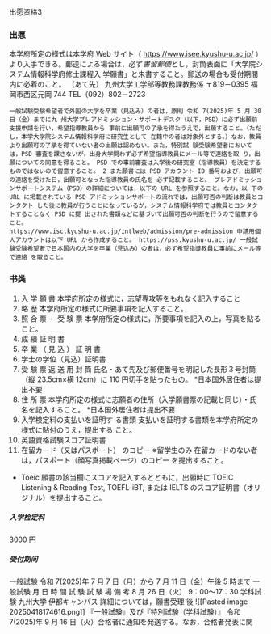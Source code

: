 出愿资格3

### 出愿
本学府所定の様式は本学府 Web サイト（ https://www.isee.kyushu-u.ac.jp/ ） より入手できる。郵送による場合は，必ず*書留郵便*とし，封筒表面に「大学院システム情報科学府修士課程入 学願書」と朱書すること。郵送の場合も受付期間内に必着のこと。
（あて先） 九州大学工学部等教務課教務係 〒819－0395 福岡市西区元岡 744 TEL（092）802－2723
```
一般試験受験希望者で外国の大学を卒業（見込み）の者は，原則 令和 7(2025)年 5 月 30 日（金）までに九 州大学プレアドミッション・サポートデスク（以下，PSD）に必ず出願前支援申請を行い，希望指導教員から 事前に出願可の了承を得たうえで，出願すること。（ただし，本学大学院システム情報科学府に研究生として 在籍中の者は対象外とする。）なお，教員より出願可の了承を得ていない者の出願は認めない。また，特別試 験受験希望者においては，PSD 審査を課さないが，出身大学問わず必ず希望指導教員にメール等で連絡を取 り，出願についての同意を得ること。 PSD での事前審査は入学後の研究室（指導教員）を決定するものではないので留意すること。 2 また願書には PSD アカウント ID 番号および，出願可の連絡を受けた日，出願可となった指導教員の氏名を 必ず記載すること。 プレアドミッションサポートシステム（PSD）の詳細については，以下の URL を参照すること。なお，以 下の URL に掲載されている PSD アドミッションサポートの流れでは，出願可否の判断は教員とコンタクト した後に教員が行うことになっているが，システム情報科学府では教員とコンタクトすることなく PSD に提 出された書類などに基づいて出願可否の判断を行うので留意すること。 
https://www.isc.kyushu-u.ac.jp/intlweb/admission/pre-admission 申請用個人アカウントは以下 URL から作成すること。 https://pss.kyushu-u.ac.jp/ 一般試験受験希望者で日本国内の大学を卒業（見込み）の者は，必ず希望指導教員に事前にメール等で連絡 を取ること。
```
### 书类
1. 入 学 願 書 本学府所定の様式に，志望専攻等をもれなく記入すること
2. 略 歴 本学府所定の様式に所要事項を記入すること。
3. 照 合 票 ・ 受 験 票 本学府所定の様式に，所要事項を記入の上，写真を貼ること。
4. 成 績 証 明 書
5. 卒 業 （ 見 込 ） 証 明 書
6. 学士の学位（見込）証明書
7. 受 験 票 返 送 用 封 筒 氏名・あて先及び郵便番号を明記した長形３号封筒（縦 23.5cm×横 12cm）に 110 円切手を貼ったもの。 *日本国外居住者は提出不要
8. 住 所 票 本学府所定の様式に志願者の住所（入学願書票の記載と同じ）・氏 名を記入すること。 *日本国外居住者は提出不要
9. 入学検定料の支払いを証明す る書類 支払いを証明する書類を本学府所定の様式に貼付のうえ，提出する こと。
10. 英語資格試験スコア証明書
11. 在留カード（又はパスポート） のコピー ※留学生のみ 在留カードのない者は，パスポート（顔写真掲載ページ）のコピー を提出すること。
+ Toeic
願書の該当欄にスコアを記入するとともに，出願時に TOEIC Listening & Reading Test, TOEFL-iBT, または IELTS のスコア証明書（オリジナル）を提出すること。
##### 入学检定料
3000 円
##### 受付期间
一般試験 令和 7(2025)年 7 月 7 日（月）から 7 月 11 日（金）午後 5 時まで
一般試験 月 日 時 間 試 験 試 験 場 備 考 8 月 26 日（火） 9：00～17：30 学科試験 九州大学 伊都キャンパス 詳細については，願書受理 後
![[Pasted image 20250418174616.png]]
『一般試験』及び『特別試験（学科試験）』 令和 7(2025)年 9 月 16 日（火）合格者に通知を発送する。なお，合格者発表に関
